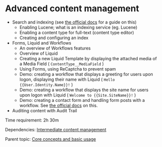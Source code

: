 # Advanced content management



- Search and indexing (see [the official docs](https://docs.orchardcore.net/en/dev/docs/guides/implement-fulltext-search/) for a guide on this)
	- Enabling Lucene; what is an indexing service (eg. Lucene)
	- Enabling a content type for full-text (content type editor)
	- Creating and configuring an index
- Forms, Liquid and Workflows
 	- An overview of Workflows features
 	- Overview of Liquid
    - Creating a new Liquid Template by displaying the attached media of a Media Field ( `ContentType__MediaField` )
	- Using Forms, using ReCaptcha to prevent spam
 	- Demo: creating a workflow that displays a greeting for users upon logon, displaying their name with Liquid ( `Hello {{User.Identity.Name}}!` )
    - Demo: creating a workflow that displays the site name for users upon logon with Liquid ( `Welcome to {{Site.SiteName}}!` )
	- Demo: creating a contact form and handling form posts with a workflow. See [the official docs](https://docs.orchardcore.net/en/dev/docs/topics/workflows/) on this.
- Auditing content with Audit Trail

Time requirement: 2h 30m

Dependencies: [Intermediate content management](IntermediateContentManagement)

Parent topic: [Core concepts and basic usage](./)